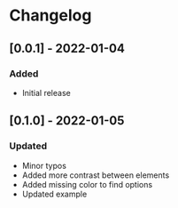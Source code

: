 # Changelog

## [0.0.1] - 2022-01-04
### Added
- Initial release

## [0.1.0] - 2022-01-05
### Updated
- Minor typos
- Added more contrast between elements
- Added missing color to find options
- Updated example
